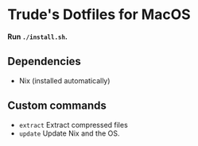 # Trude's Dotfiles for MacOS

**Run `./install.sh`.**

## Dependencies
-   Nix (installed automatically)

## Custom commands

-   `extract` Extract compressed files
-   `update` Update Nix and the OS.
